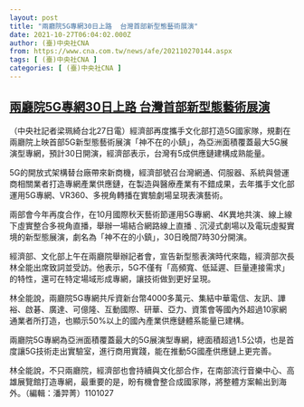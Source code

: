 ```yaml
---
layout: post
title: "兩廳院5G專網30日上路  台灣首部新型態藝術展演"
date: 2021-10-27T06:04:02.000Z
author: (臺)中央社CNA
from: https://www.cna.com.tw/news/afe/202110270144.aspx
tags: [ (臺)中央社CNA ]
categories: [ (臺)中央社CNA ]
---
```

<!--1635314642000-->
[兩廳院5G專網30日上路  台灣首部新型態藝術展演](https://www.cna.com.tw/news/afe/202110270144.aspx)
------

<div>
<div></div><div><p>（中央社記者梁珮綺台北27日電）經濟部再度攜手文化部打造5G國家隊，規劃在兩廳院上映首部5G新型態藝術展演「神不在的小鎮」，為亞洲面積覆蓋最大5G展演型專網，預計30日開演，經濟部表示，台灣有5成供應鏈建構成熟能量。</p><p>5G的開放式架構替台廠帶來新商機，經濟部號召台灣網通、伺服器、系統與營運商相關業者打造專網產業供應鏈，在製造與醫療產業有不錯成果，去年攜手文化部運用5G專網、VR360、多視角轉播在實驗劇場呈現表演藝術。</p><p>兩部會今年再度合作，在10月國際秋天藝術節運用5G專網、4K異地共演、線上線下虛實整合多視角直播，舉辦一場結合網路線上直播﹑沉浸式劇場以及電玩虛擬實境的新型態展演，劇名為「神不在的小鎮」，30日晚間7時30分開演。</p><p>經濟部、文化部上午在兩廳院舉辦記者會，宣告新型態表演時代來臨，經濟部次長林全能出席致詞並受訪。他表示，5G不僅有「高頻寬、低延遲、巨量連接需求」的特性，還可在特定場域形成專網，讓技術做到更好呈現。</p><p>林全能說，兩廳院5G專網共斥資新台幣4000多萬元、集結中華電信、友訊、譁裕、啟碁、廣達、可億隆、互動國際、研華、亞力、資策會等國內外超過10家網通業者所打造，也顯示50%以上的國內產業供應鏈體系能量已建構。</p><p>兩廳院5G專網為亞洲面積覆蓋最大的5G展演型專網，總面積超過1.5公頃，也是首度讓5G技術走出實驗室，進行商用實踐，能在推動5G國產供應鏈上更完善。</p><p>林全能說，不只兩廳院，經濟部也會持續與文化部合作，在南部流行音樂中心、高雄展覽館打造專網，最重要的是，盼有機會整合成國家隊，將整體方案輸出到海外。（編輯：潘羿菁）1101027</p></div>
</div>
